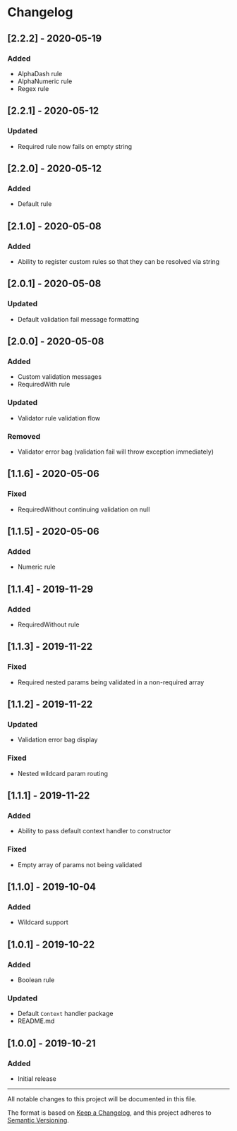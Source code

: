 # Changelog

## [2.2.2] - 2020-05-19
### Added
- AlphaDash rule
- AlphaNumeric rule
- Regex rule

## [2.2.1] - 2020-05-12
### Updated
- Required rule now fails on empty string

## [2.2.0] - 2020-05-12
### Added
- Default rule

## [2.1.0] - 2020-05-08
### Added
- Ability to register custom rules so that they can be resolved via string

## [2.0.1] - 2020-05-08
### Updated
- Default validation fail message formatting

## [2.0.0] - 2020-05-08
### Added
- Custom validation messages
- RequiredWith rule
### Updated
- Validator rule validation flow
### Removed
- Validator error bag (validation fail will throw exception immediately)

## [1.1.6] - 2020-05-06
### Fixed
- RequiredWithout continuing validation on null

## [1.1.5] - 2020-05-06
### Added
- Numeric rule

## [1.1.4] - 2019-11-29
### Added
- RequiredWithout rule

## [1.1.3] - 2019-11-22
### Fixed
- Required nested params being validated in a non-required array

## [1.1.2] - 2019-11-22
### Updated
- Validation error bag display
### Fixed
- Nested wildcard param routing

## [1.1.1] - 2019-11-22
### Added
- Ability to pass default context handler to constructor
### Fixed
- Empty array of params not being validated

## [1.1.0] - 2019-10-04
### Added
- Wildcard support

## [1.0.1] - 2019-10-22
### Added
- Boolean rule
### Updated
- Default `Context` handler package
- README.md

## [1.0.0] - 2019-10-21
### Added
- Initial release
 
 
___
All notable changes to this project will be documented in this file.

The format is based on [Keep a Changelog](https://keepachangelog.com/en/1.0.0/),
and this project adheres to [Semantic Versioning](https://semver.org/spec/v2.0.0.html).
